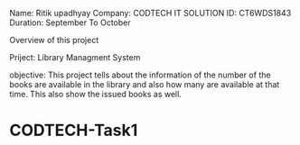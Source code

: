 Name: Ritik upadhyay
Company: CODTECH IT SOLUTION
ID: CT6WDS1843
Duration: September To October

Overview of this project 

Priject: Library Managment System

objective: This project tells about the information of the number of the books are available in the library and also how many are available at that time. This also show the issued books as well.
# CODTECH-Task1
